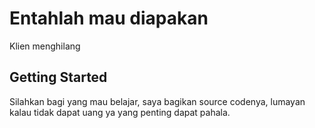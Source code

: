 # Entahlah mau diapakan

Klien menghilang

## Getting Started

Silahkan bagi yang mau belajar, saya bagikan source codenya, lumayan kalau tidak dapat uang ya yang penting dapat pahala.

